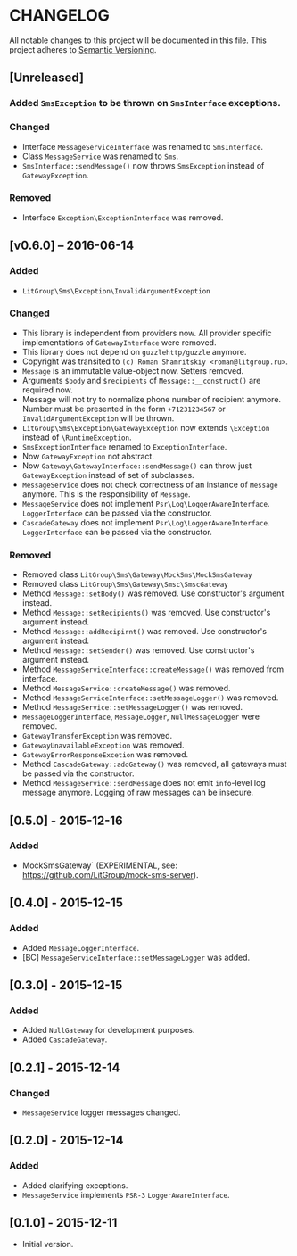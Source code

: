 # CHANGELOG

All notable changes to this project will be documented in this file.
This project adheres to [Semantic Versioning](http://semver.org/).


## [Unreleased]

### Added `SmsException` to be thrown on `SmsInterface` exceptions.

### Changed
- Interface `MessageServiceInterface` was renamed to `SmsInterface`.
- Class `MessageService` was renamed to `Sms`.
- `SmsInterface::sendMessage()` now throws `SmsException` instead of `GatewayException`.

### Removed
- Interface `Exception\ExceptionInterface` was removed.


## [v0.6.0] – 2016-06-14
### Added
- `LitGroup\Sms\Exception\InvalidArgumentException`

### Changed
- This library is independent from providers now. All provider specific
  implementations of `GatewayInterface` were removed.
- This library does not depend on `guzzlehttp/guzzle` anymore.
- Copyright was transited to `(c) Roman Shamritskiy <roman@litgroup.ru>`.
- `Message` is an immutable value-object now. Setters removed.
- Arguments `$body` and `$recipients` of `Message::__construct()` are required now.
- Message will not try to normalize phone number of recipient anymore.
  Number must be presented in the form `+71231234567` or `InvalidArgumentException`
  will be thrown.
- `LitGroup\Sms\Exception\GatewayException` now extends `\Exception` instead of `\RuntimeException`.
- `SmsExceptionInterface` renamed to `ExceptionInterface`.
- Now `GatewayException` not abstract.
- Now `Gateway\GatewayInterface::sendMessage()` can throw just `GatewayException` instead of set of subclasses.
- `MessageService` does not check correctness of an instance of `Message` anymore.
  This is the responsibility of `Message`.
- `MessageService` does not implement `Psr\Log\LoggerAwareInterface`.
  `LoggerInterface` can be passed via the constructor.
- `CascadeGateway` does not implement `Psr\Log\LoggerAwareInterface`.
  `LoggerInterface` can be passed via the constructor.

### Removed
- Removed class `LitGroup\Sms\Gateway\MockSms\MockSmsGateway`
- Removed class `LitGroup\Sms\Gateway\Smsc\SmscGateway`
- Method `Message::setBody()` was removed. Use constructor's argument instead.
- Method `Message::setRecipients()` was removed. Use constructor's argument instead.
- Method `Message::addRecipirnt()` was removed. Use constructor's argument instead.
- Method `Message::setSender()` was removed. Use constructor's argument instead.
- Method `MessageServiceInterface::createMessage()` was removed from interface.
- Method `MessageService::createMessage()` was removed.
- Method `MessageServiceInterface::setMessageLogger()` was removed.
- Method `MessageService::setMessageLogger()` was removed.
- `MessageLoggerInterface`, `MessageLogger`, `NullMessageLogger` were removed.
- `GatewayTransferException` was removed.
- `GatewayUnavailableException` was removed.
- `GatewayErrorResponseExcetion` was removed.
- Method `CascadeGateway::addGateway()` was removed, all gateways must be passed
  via the constructor.
- Method `MessageService::sendMessage` does not emit `info`-level log message anymore.
  Logging of raw messages can be insecure.


## [0.5.0] - 2015-12-16
### Added
- MockSmsGateway` (EXPERIMENTAL, see: https://github.com/LitGroup/mock-sms-server).


## [0.4.0] - 2015-12-15
### Added
- Added `MessageLoggerInterface`.
- [BC] `MessageServiceInterface::setMessageLogger` was added.


## [0.3.0] - 2015-12-15
### Added
- Added `NullGateway` for development purposes.
- Added `CascadeGateway`.


## [0.2.1] - 2015-12-14
### Changed
- `MessageService` logger messages changed.


## [0.2.0] - 2015-12-14
### Added
- Added clarifying exceptions.
- `MessageService` implements `PSR-3` `LoggerAwareInterface`.


## [0.1.0] - 2015-12-11
- Initial version.
